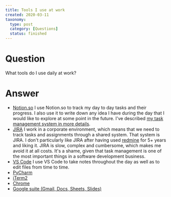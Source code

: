 ```yaml
---
title: Tools I use at work
created: 2020-03-11
taxonomy:
  type: post
  category: [Questions]
  status: finished
---
```


# Question
What tools do I use daily at work?

# Answer
* [Notion.so](http://notion.so/) I use Notion.so to track my day to day tasks and their progress. I also use it to write down any idea I have during the day that I would like to explore at some point in the future. I've described [my task management system in more details](http://blog.tomrochette/processes/task-management).
* [JIRA](https://www.atlassian.com/software/jira) I work in a corporate environment, which means that we need to track tasks and assignments through a shared system. That system is JIRA. I don't particularly like JIRA after having used [redmine](https://redmine.org/) for 5+ years and liking it. JIRA is slow, complex and cumbersome, which makes me avoid it at all costs. It's a shame, given that task management is one of the most important things in a software development business.
* [VS Code](https://code.visualstudio.com/) I use VS Code to take notes throughout the day as well as to edit files from time to time.
* [PyCharm](https://www.jetbrains.com/pycharm/)
* [iTerm2](https://www.iterm2.com/)
* [Chrome](https://www.google.com/chrome/)
* [Google suite (Gmail, Docs, Sheets, Slides)](https://gsuite.google.com/)
